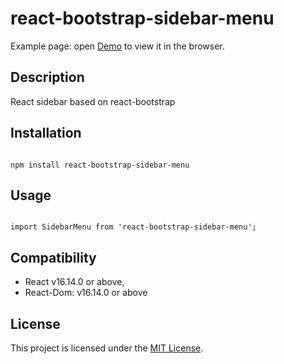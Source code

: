 # react-bootstrap-sidebar-menu

Example page: open [Demo](https://ivp-dev.github.io/react-bootstrap-sidebar-menu) to view it in the browser.


Description
------------------------------------------------------------------------------

React sidebar based on react-bootstrap


Installation
------------------------------------------------------------------------------

```

npm install react-bootstrap-sidebar-menu

```

Usage
------------------------------------------------------------------------------

```

import SidebarMenu from 'react-bootstrap-sidebar-menu';

```



Compatibility
------------------------------------------------------------------------------

* React v16.14.0 or above,
* React-Dom: v16.14.0 or above


License
------------------------------------------------------------------------------

This project is licensed under the [MIT License](LICENSE.md).
